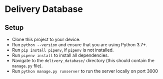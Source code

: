# Delivery Database

## Setup

- Clone this project to your device.
- Run `python --version` and ensure that you are using Python 3.7+.
- Run `pip install pipenv`, if `pipenv` is not installed.
- Run `pipenv install` to install all dependencies.
- Navigate to the `delivery_database/` directory (this should contain the `manage.py` file).
- Run `python manage.py runserver` to run the server locally on port 3000
